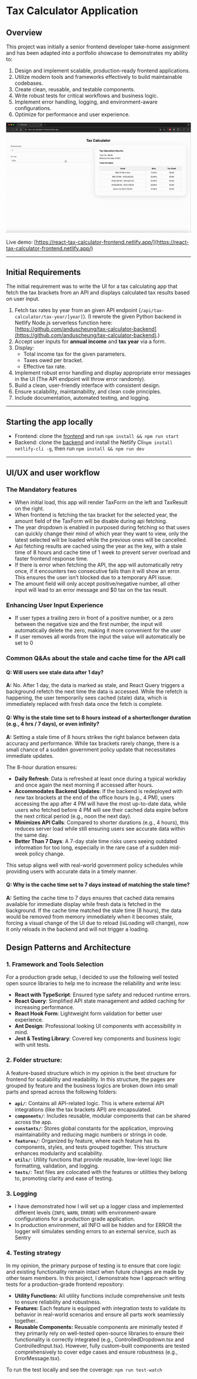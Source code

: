# Tax Calculator Application

## Overview

This project was initially a senior frontend developer take-home assignment and has been adapted into a portfolio showcase to demonstrates my ability to:

1. Design and implement scalable, production-ready frontend applications.
2. Utilize modern tools and frameworks effectively to build maintainable codebases.
3. Create clean, reusable, and testable components.
4. Write robust tests for critical workflows and business logic.
5. Implement error handling, logging, and environment-aware configurations.
6. Optimize for performance and user experience.

![Tax Calculator Demo](https://github.com/anduscheung/my-icon-host/blob/main/tax-calculator-demo.gif)

Live demo: [https://react-tax-calculator-frontend.netlify.app/](https://react-tax-calculator-frontend.netlify.app/)

---

## **Initial Requirements**

The initial requirement was to write the UI for a tax calculating app that fetch the tax brackets from an API and displays calculated tax results based on user input.

1. Fetch tax rates by year from an given API endpoint (`/api/tax-calculator/tax-year/[year]`). (I rewrote the given Python backend in Netlify Node.js serverless function here: [https://github.com/anduscheung/tax-calculator-backend](https://github.com/anduscheung/tax-calculator-backend).)
2. Accept user inputs for **annual income** and **tax year** via a form.
3. Display:
   - Total income tax for the given parameters.
   - Taxes owed per bracket.
   - Effective tax rate.
4. Implement robust error handling and display appropriate error messages in the UI (The API endpoint will throw error randomly).
5. Build a clean, user-friendly interface with consistent design.
6. Ensure scalability, maintainability, and clean code principles.
7. Include documentation, automated testing, and logging.

---

## Starting the app locally

- Frontend: clone the [frontend](https://github.com/anduscheung/react-tax-calculator) and run `npm install && npm run start`
- Backend: clone the [backend](https://github.com/anduscheung/tax-calculator-backend) and install the Netlify Cli`npm install netlify-cli -g`, then run `npm install && npm run dev`

---

## UI/UX and user workflow

### **The Mandatory features**

- When initial load, this app will render TaxForm on the left and TaxResult on the right.
- When frontend is fetching the tax bracket for the selected year, the amount field of the TaxForm will be disable during api fetching.
- The year dropdown is enabled in purposed during fetching so that users can quickly change their mind of which year they want to view, only the latest selected will be loaded while the previous ones will be cancelled.
- Api fetching results are cached using the year as the key, with a stale time of 8 hours and cache time of 1 week to prevent server overload and faster frontend response time.
- If there is error when fetching the API, the app will automatically retry once, if it encounters two consecutive fails than it will show an error. This ensures the user isn’t blocked due to a temporary API issue.
- The amount field will only accept positive/negative number, all other input will lead to an error message and $0 tax on the tax result.

### **Enhancing User Input Experience**

- If user types a trailing zero in front of a positive number, or a zero between the negative size and the first number, the input will automatically delete the zero, making it more convenient for the user
- If user removes all words from the input the value will automatically be set to 0

### **Common Q&As about the stale and cache time for the API call**

#### **Q: Will users see stale data after 1 day?**

**A:** No. After 1 day, the data is marked as stale, and React Query triggers a background refetch the next time the data is accessed. While the refetch is happening, the user temporarily sees cached (stale) data, which is immediately replaced with fresh data once the fetch is complete.

#### **Q: Why is the stale time set to 8 hours instead of a shorter/longer duration (e.g., 4 hrs / 7 days), or even infinity?**

**A:** Setting a stale time of 8 hours strikes the right balance between data accuracy and performance. While tax brackets rarely change, there is a small chance of a sudden government policy update that necessitates immediate updates.

The 8-hour duration ensures:

- **Daily Refresh**: Data is refreshed at least once during a typical workday and once again the next morning if accessed after hours.
- **Accommodates Backend Updates**: If the backend is redeployed with new tax brackets at the end of the office hours (e.g., 4 PM), users accessing the app after 4 PM will have the most up-to-date data, while users who fetched before 4 PM will see their cached data expire before the next critical period (e.g., noon the next day).
- **Minimizes API Calls**: Compared to shorter durations (e.g., 4 hours), this reduces server load while still ensuring users see accurate data within the same day.
- **Better Than 7 Days**: A 7-day stale time risks users seeing outdated information for too long, especially in the rare case of a sudden mid-week policy change.

This setup aligns well with real-world government policy schedules while providing users with accurate data in a timely manner.

#### **Q: Why is the cache time set to 7 days instead of matching the stale time?**

**A:** Setting the cache time to 7 days ensures that cached data remains available for immediate display while fresh data is fetched in the background. If the cache time matched the stale time (8 hours), the data would be removed from memory immediately when it becomes stale, forcing a visual change of the UI due to reload (isLoading will change), now it only reloads in the backend and will not trigger a loading.

## Design Patterns and Architecture

### 1. Framework and Tools Selection

For a production grade setup, I decided to use the following well tested open source libraries to help me to increase the reliability and write less:

- **React with TypeScript**: Ensured type safety and reduced runtime errors.
- **React Query**: Simplified API state management and added caching for increasing performance.
- **React Hook Form**: Lightweight form validation for better user experience.
- **Ant Design**: Professional looking UI components with accessibility in mind.
- **Jest & Testing Library**: Covered key components and business logic with unit tests.

### 2. Folder structure:

A feature-based structure which in my opinion is the best structure for frontend for scalability and readability. In this structure, the pages are grouped by feature and the business logics are broken down into small parts and spread across the following folders:

- **`api/`**: Contains all API-related logic. This is where external API integrations (like the tax brackets API) are encapsulated.
- **`components/`**: Includes reusable, modular components that can be shared across the app.
- **`constants/`**: Stores global constants for the application, improving maintainability and reducing magic numbers or strings in code.
- **`features/`**: Organized by feature, where each feature has its components, styles, and tests grouped together. This structure enhances modularity and scalability.
- **`utils/`**: Utility functions that provide reusable, low-level logic like formatting, validation, and logging.
- **`tests/`**: Test files are colocated with the features or utilities they belong to, promoting clarity and ease of testing.

### 3. Logging

- I have demonstrated how I will set up a logger class and implemented different levels (`INFO`, `WARN`, `ERROR`) with environment-aware configurations for a production grade application.
- In production environment, all INFO will be hidden and for ERROR the logger will simulates sending errors to an external service, such as Sentry

### 4. Testing strategy

In my opinion, the primary purpose of testing is to ensure that core logic and existing functionality remain intact when future changes are made by other team members. In this project, I demonstrate how I approach writing tests for a production-grade frontend repository:

- **Utility Functions:** All utility functions include comprehensive unit tests to ensure reliability and robustness.
- **Features:** Each feature is equipped with integration tests to validate its behavior in real-world scenarios and ensure all parts work seamlessly together..
- **Reusable Components:** Reusable components are minimally tested if they primarily rely on well-tested open-source libraries to ensure their functionality is correctly integrated (e.g., ControlledDropdown.tsx and ControlledInput.tsx). However, fully custom-built components are tested comprehensively to cover edge cases and ensure robustness (e.g., ErrorMessage.tsx).

To run the test locally and see the coverage: `npm run test-watch`

